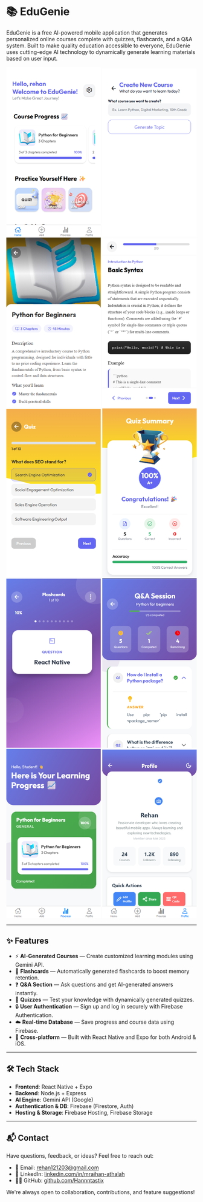 # 📚 EduGenie

EduGenie is a free AI-powered mobile application that generates personalized online courses complete with quizzes, flashcards, and a Q&A system. Built to make quality education accessible to everyone, EduGenie uses cutting-edge AI technology to dynamically generate learning materials based on user input.

<div align="center">
  <img src="/assets/images/home.png" width="250"/>
  <img src="/assets/images/generate.png" width="250"/>
  <img src="/assets/images/course.png" width="250"/>
  <img src="/assets/images/study.png" width="250"/>
  <img src="/assets/images/quiz.png" width="250"/>
  <img src="/assets/images/summary.png" width="250"/>
  <img src="/assets/images/flashcards.png" width="250"/>
  <img src="/assets/images/q&a.png" width="250"/>
  <img src="/assets/images/progress.png" width="250"/>
  <img src="/assets/images/profile.png" width="250"/>
</div>

---

## ✨ Features

- ⚡ **AI-Generated Courses** — Create customized learning modules using Gemini API.
- 🧠 **Flashcards** — Automatically generated flashcards to boost memory retention.
- ❓ **Q&A Section** — Ask questions and get AI-generated answers instantly.
- 📝 **Quizzes** — Test your knowledge with dynamically generated quizzes.
- 🔒 **User Authentication** — Sign up and log in securely with Firebase Authentication.
- ☁️ **Real-time Database** — Save progress and course data using Firebase.
- 📱 **Cross-platform** — Built with React Native and Expo for both Android & iOS.

---

## 🛠️ Tech Stack

- **Frontend**: React Native + Expo  
- **Backend**: Node.js + Express  
- **AI Engine**: Gemini API (Google)  
- **Authentication & DB**: Firebase (Firestore, Auth)  
- **Hosting & Storage**: Firebase Hosting, Firebase Storage  

---

## 📬 Contact

Have questions, feedback, or ideas? Feel free to reach out:

- 📧 Email: [rehan121203@gmail.com](https://mail.google.com/mail/?view=cm&fs=1&to=rehan121203@gmail.com)
- 💼 LinkedIn: [linkedin.com/in/mraihan-athalah](https://www.linkedin.com/in/mraihan-athalah/)
- 🧑‍💻 GitHub: [github.com/Hannntastix](https://github.com/Hannntastix)

We're always open to collaboration, contributions, and feature suggestions!
